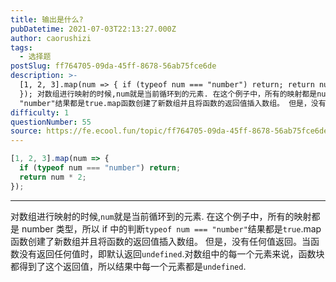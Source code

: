 ```yaml
---
title: 输出是什么?
pubDatetime: 2021-07-03T22:13:27.000Z
author: caorushizi
tags:
  - 选择题
postSlug: ff764705-09da-45ff-8678-56ab75fce6de
description: >-
  [1, 2, 3].map(num => { if (typeof num === "number") return; return num * 2;
  }); 对数组进行映射的时候,num就是当前循环到的元素. 在这个例子中，所有的映射都是number类型，所以if中的判断typeof num ===
  "number"结果都是true.map函数创建了新数组并且将函数的返回值插入数组。 但是，没有
difficulty: 1
questionNumber: 55
source: https://fe.ecool.fun/topic/ff764705-09da-45ff-8678-56ab75fce6de
---
```


```javascript
[1, 2, 3].map(num => {
  if (typeof num === "number") return;
  return num * 2;
});
```

---

对数组进行映射的时候,`num`就是当前循环到的元素. 在这个例子中，所有的映射都是 number 类型，所以 if 中的判断`typeof num === "number"`结果都是`true`.map 函数创建了新数组并且将函数的返回值插入数组。
但是，没有任何值返回。当函数没有返回任何值时，即默认返回`undefined`.对数组中的每一个元素来说，函数块都得到了这个返回值，所以结果中每一个元素都是`undefined`.
